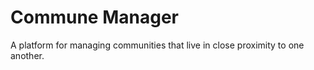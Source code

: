 # Commune Manager

A platform for managing communities that live in close proximity to one another.
